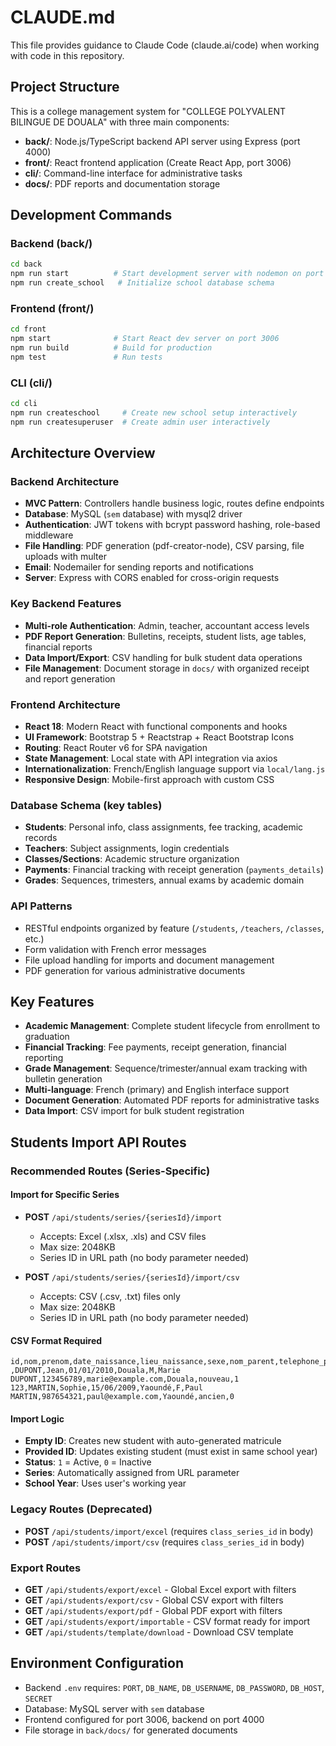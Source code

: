 # CLAUDE.md

This file provides guidance to Claude Code (claude.ai/code) when working with code in this repository.

## Project Structure

This is a college management system for "COLLEGE POLYVALENT BILINGUE DE DOUALA" with three main components:

- **back/**: Node.js/TypeScript backend API server using Express (port 4000)
- **front/**: React frontend application (Create React App, port 3006)
- **cli/**: Command-line interface for administrative tasks
- **docs/**: PDF reports and documentation storage

## Development Commands

### Backend (back/)

```bash
cd back
npm run start          # Start development server with nodemon on port 4000
npm run create_school   # Initialize school database schema
```

### Frontend (front/)

```bash
cd front
npm start              # Start React dev server on port 3006
npm run build          # Build for production
npm test               # Run tests
```

### CLI (cli/)

```bash
cd cli
npm run createschool     # Create new school setup interactively
npm run createsuperuser  # Create admin user interactively
```

## Architecture Overview

### Backend Architecture

- **MVC Pattern**: Controllers handle business logic, routes define endpoints
- **Database**: MySQL (`sem` database) with mysql2 driver
- **Authentication**: JWT tokens with bcrypt password hashing, role-based middleware
- **File Handling**: PDF generation (pdf-creator-node), CSV parsing, file uploads with multer
- **Email**: Nodemailer for sending reports and notifications
- **Server**: Express with CORS enabled for cross-origin requests

### Key Backend Features

- **Multi-role Authentication**: Admin, teacher, accountant access levels
- **PDF Report Generation**: Bulletins, receipts, student lists, age tables, financial reports
- **Data Import/Export**: CSV handling for bulk student data operations
- **File Management**: Document storage in `docs/` with organized receipt and report generation

### Frontend Architecture

- **React 18**: Modern React with functional components and hooks
- **UI Framework**: Bootstrap 5 + Reactstrap + React Bootstrap Icons
- **Routing**: React Router v6 for SPA navigation
- **State Management**: Local state with API integration via axios
- **Internationalization**: French/English language support via `local/lang.js`
- **Responsive Design**: Mobile-first approach with custom CSS

### Database Schema (key tables)

- **Students**: Personal info, class assignments, fee tracking, academic records
- **Teachers**: Subject assignments, login credentials
- **Classes/Sections**: Academic structure organization
- **Payments**: Financial tracking with receipt generation (`payments_details`)
- **Grades**: Sequences, trimesters, annual exams by academic domain

### API Patterns

- RESTful endpoints organized by feature (`/students`, `/teachers`, `/classes`, etc.)
- Form validation with French error messages
- File upload handling for imports and document management
- PDF generation for various administrative documents

## Key Features

- **Academic Management**: Complete student lifecycle from enrollment to graduation
- **Financial Tracking**: Fee payments, receipt generation, financial reporting
- **Grade Management**: Sequence/trimester/annual exam tracking with bulletin generation
- **Multi-language**: French (primary) and English interface support
- **Document Generation**: Automated PDF reports for administrative tasks
- **Data Import**: CSV import for bulk student registration

## Students Import API Routes

### Recommended Routes (Series-Specific)

#### Import for Specific Series
- **POST** `/api/students/series/{seriesId}/import`
  - Accepts: Excel (.xlsx, .xls) and CSV files
  - Max size: 2048KB
  - Series ID in URL path (no body parameter needed)
  
- **POST** `/api/students/series/{seriesId}/import/csv`  
  - Accepts: CSV (.csv, .txt) files only
  - Max size: 2048KB
  - Series ID in URL path (no body parameter needed)

#### CSV Format Required
```csv
id,nom,prenom,date_naissance,lieu_naissance,sexe,nom_parent,telephone_parent,email_parent,adresse,statut_etudiant,statut
,DUPONT,Jean,01/01/2010,Douala,M,Marie DUPONT,123456789,marie@example.com,Douala,nouveau,1
123,MARTIN,Sophie,15/06/2009,Yaoundé,F,Paul MARTIN,987654321,paul@example.com,Yaoundé,ancien,0
```

#### Import Logic
- **Empty ID**: Creates new student with auto-generated matricule
- **Provided ID**: Updates existing student (must exist in same school year)
- **Status**: `1` = Active, `0` = Inactive
- **Series**: Automatically assigned from URL parameter
- **School Year**: Uses user's working year

### Legacy Routes (Deprecated)
- **POST** `/api/students/import/excel` (requires `class_series_id` in body)
- **POST** `/api/students/import/csv` (requires `class_series_id` in body)

### Export Routes
- **GET** `/api/students/export/excel` - Global Excel export with filters
- **GET** `/api/students/export/csv` - Global CSV export with filters  
- **GET** `/api/students/export/pdf` - Global PDF export with filters
- **GET** `/api/students/export/importable` - CSV format ready for import
- **GET** `/api/students/template/download` - Download CSV template

## Environment Configuration

- Backend `.env` requires: `PORT`, `DB_NAME`, `DB_USERNAME`, `DB_PASSWORD`, `DB_HOST`, `SECRET`
- Database: MySQL server with `sem` database
- Frontend configured for port 3006, backend on port 4000
- File storage in `back/docs/` for generated documents

